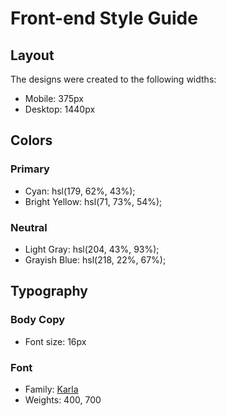# Front-end Style Guide

## Layout

The designs were created to the following widths:

- Mobile: 375px
- Desktop: 1440px

## Colors

### Primary

- Cyan: hsl(179, 62%, 43%);
- Bright Yellow: hsl(71, 73%, 54%);

### Neutral

- Light Gray: hsl(204, 43%, 93%);
- Grayish Blue: hsl(218, 22%, 67%);

## Typography

### Body Copy

- Font size: 16px

### Font

- Family: [Karla](https://fonts.google.com/specimen/Karla)
- Weights: 400, 700
